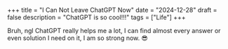 +++
title = "I Can Not Leave ChatGPT Now"
date = "2024-12-28"
draft = false
description = "ChatGPT is so cool!!!"
tags = ["Life"]
+++

Bruh, ngl ChatGPT really helps me a lot, I can find almost every answer or even solution I need on it, I am so strong now. :sunglasses:
